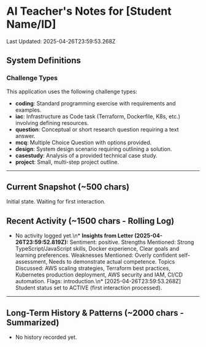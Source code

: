 # AI Teacher's Notes for [Student Name/ID]
Last Updated: 2025-04-26T23:59:53.268Z

## System Definitions

### Challenge Types
This application uses the following challenge types:
*   **coding**: Standard programming exercise with requirements and examples.
*   **iac**: Infrastructure as Code task (Terraform, Dockerfile, K8s, etc.) involving defining resources.
*   **question**: Conceptual or short research question requiring a text answer.
*   **mcq**: Multiple Choice Question with options provided.
*   **design**: System design scenario requiring outlining a solution.
*   **casestudy**: Analysis of a provided technical case study.
*   **project**: Small, multi-step project outline.

---
 
## Current Snapshot (~500 chars)
Initial state. Waiting for first interaction.

## Recent Activity (~1500 chars - Rolling Log)
*   No activity logged yet.\n*   **Insights from Letter (2025-04-26T23:59:52.819Z):** Sentiment: positive. Strengths Mentioned: Strong TypeScript/JavaScript skills, Docker experience, Clear goals and learning preferences. Weaknesses Mentioned: Overly confident self-assessment, Needs to demonstrate actual competence. Topics Discussed: AWS scaling strategies, Terraform best practices, Kubernetes production deployment, AWS security and IAM, CI/CD automation. Flags: introduction.\n*   [2025-04-26T23:59:53.268Z] Student status set to ACTIVE (first interaction processed).

---

## Long-Term History & Patterns (~2000 chars - Summarized)
*   No history recorded yet.
